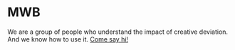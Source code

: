 # MWB
We are a group of people who understand the impact of creative deviation. And we know how to use it.
[Come say hi!](https://mwb.com)
